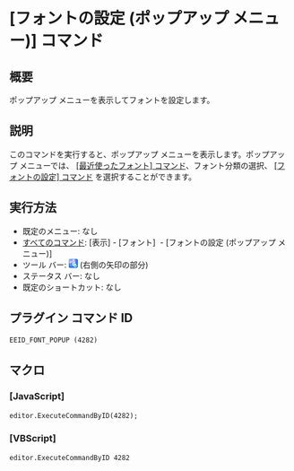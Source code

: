 # \[フォントの設定 (ポップアップ メニュー)\] コマンド

## 概要

ポップアップ メニューを表示してフォントを設定します。

## 説明

このコマンドを実行すると、ポップアップ メニューを表示します。ポップアップ メニューでは、 [\[最近使ったフォント\] コマンド](mru_font1)、フォント分類の選択、 [\[フォントの設定\] コマンド](font) を選択することができます。

## 実行方法

- 既定のメニュー: なし
- [すべてのコマンド](../../glossary/allcommands): \[表示\] \- \[フォント\]  \- \[フォントの設定 (ポップアップ メニュー)\]
- ツール バー: ![](../../images/fontpopup.png) (右側の矢印の部分)
- ステータス バー: なし
- 既定のショートカット: なし

## プラグイン コマンド ID

```
EEID_FONT_POPUP (4282)
```

## マクロ

### \[JavaScript\]

```
editor.ExecuteCommandByID(4282);
```

### \[VBScript\]

```
editor.ExecuteCommandByID 4282
```
